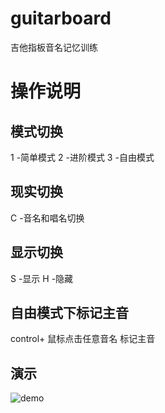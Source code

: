# guitarboard
吉他指板音名记忆训练
# 操作说明
## 模式切换
1 -简单模式
2 -进阶模式
3 -自由模式
## 现实切换
C -音名和唱名切换
## 显示切换
S -显示
H -隐藏
## 自由模式下标记主音
control+ 鼠标点击任意音名
标记主音
## 演示
![demo](https://github.com/EddieChan1993/guitarboard/assets/21115695/a18c20b8-d66b-4758-9af8-32163bc0a1b9)

